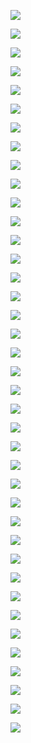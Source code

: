 
![](./images/b76cf3b7e4e2cbcddb9a2fe647413713-0.png)

![](./images/b76cf3b7e4e2cbcddb9a2fe647413713-1.png)

![](./images/b76cf3b7e4e2cbcddb9a2fe647413713-2.png)

![](./images/b76cf3b7e4e2cbcddb9a2fe647413713-3.png)

![](./images/b76cf3b7e4e2cbcddb9a2fe647413713-4.png)

![](./images/b76cf3b7e4e2cbcddb9a2fe647413713-5.png)

![](./images/b76cf3b7e4e2cbcddb9a2fe647413713-6.png)

![](./images/b76cf3b7e4e2cbcddb9a2fe647413713-7.png)

![](./images/b76cf3b7e4e2cbcddb9a2fe647413713-8.png)

![](./images/b76cf3b7e4e2cbcddb9a2fe647413713-9.png)

![](./images/b76cf3b7e4e2cbcddb9a2fe647413713-10.png)

![](./images/b76cf3b7e4e2cbcddb9a2fe647413713-11.png)

![](./images/b76cf3b7e4e2cbcddb9a2fe647413713-12.png)

![](./images/b76cf3b7e4e2cbcddb9a2fe647413713-13.png)

![](./images/b76cf3b7e4e2cbcddb9a2fe647413713-14.png)

![](./images/b76cf3b7e4e2cbcddb9a2fe647413713-15.png)

![](./images/b76cf3b7e4e2cbcddb9a2fe647413713-16.png)

![](./images/b76cf3b7e4e2cbcddb9a2fe647413713-17.png)

![](./images/b76cf3b7e4e2cbcddb9a2fe647413713-18.png)

![](./images/b76cf3b7e4e2cbcddb9a2fe647413713-19.png)

![](./images/b76cf3b7e4e2cbcddb9a2fe647413713-20.png)

![](./images/b76cf3b7e4e2cbcddb9a2fe647413713-21.png)

![](./images/b76cf3b7e4e2cbcddb9a2fe647413713-22.png)

![](./images/b76cf3b7e4e2cbcddb9a2fe647413713-23.png)

![](./images/b76cf3b7e4e2cbcddb9a2fe647413713-24.png)

![](./images/b76cf3b7e4e2cbcddb9a2fe647413713-25.png)

![](./images/b76cf3b7e4e2cbcddb9a2fe647413713-26.png)

![](./images/b76cf3b7e4e2cbcddb9a2fe647413713-27.png)

![](./images/b76cf3b7e4e2cbcddb9a2fe647413713-28.png)

![](./images/b76cf3b7e4e2cbcddb9a2fe647413713-29.png)

![](./images/b76cf3b7e4e2cbcddb9a2fe647413713-30.png)

![](./images/b76cf3b7e4e2cbcddb9a2fe647413713-31.png)

![](./images/b76cf3b7e4e2cbcddb9a2fe647413713-32.png)

![](./images/b76cf3b7e4e2cbcddb9a2fe647413713-33.png)

![](./images/b76cf3b7e4e2cbcddb9a2fe647413713-34.png)

![](./images/b76cf3b7e4e2cbcddb9a2fe647413713-35.png)

![](./images/b76cf3b7e4e2cbcddb9a2fe647413713-36.png)

![](./images/b76cf3b7e4e2cbcddb9a2fe647413713-37.png)

![](./images/b76cf3b7e4e2cbcddb9a2fe647413713-38.png)
